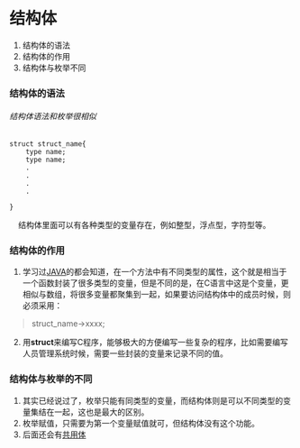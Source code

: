 # 结构体
1. 结构体的语法
2. 结构体的作用
3. 结构体与枚举不同


### 结构体的语法
###### 结构体语法和枚举很相似 
	struct struct_name{
		type name;
		type name;
		.
		.
		.
		.
	
	}

&nbsp;&nbsp;&nbsp;&nbsp;结构体里面可以有各种类型的变量存在，例如整型，浮点型，字符型等。

### 结构体的作用
1. 学习过[JAVA](../JAVA/JAVA)的都会知道，在一个方法中有不同类型的属性，这个就是相当于一个函数封装了很多类型的变量，但是不同的是，在C语言中这是个变量，更相似与数组，将很多变量都聚集到一起，如果要访问结构体中的成员时候，则必须采用：
> struct_name->xxxx;

2. 用**struct**来编写C程序，能够极大的方便编写一些复杂的程序，比如需要编写人员管理系统时候，需要一些封装的变量来记录不同的值。

### 结构体与枚举的不同
1. 其实已经说过了，枚举只能有同类型的变量，而结构体则是可以不同类型的变量集结在一起，这也是最大的区别。
2. 枚举赋值，只需要为第一个变量赋值就可，但结构体没有这个功能。
3. 后面还会有[共用体](C_union)